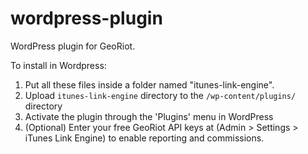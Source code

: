 wordpress-plugin
================

WordPress plugin for GeoRiot.

To install in Wordpress:

1. Put all these files inside a folder named "itunes-link-engine".
2. Upload `itunes-link-engine` directory to the `/wp-content/plugins/` directory
3. Activate the plugin through the 'Plugins' menu in WordPress
4. (Optional) Enter your free GeoRiot API keys at (Admin > Settings > iTunes Link Engine) to enable reporting and commissions.

